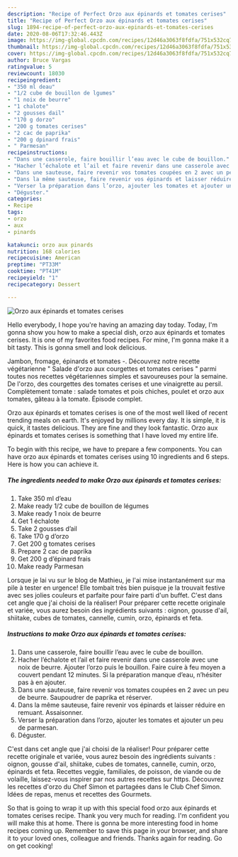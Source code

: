 ```yaml
---
description: "Recipe of Perfect Orzo aux épinards et tomates cerises"
title: "Recipe of Perfect Orzo aux épinards et tomates cerises"
slug: 1894-recipe-of-perfect-orzo-aux-epinards-et-tomates-cerises
date: 2020-08-06T17:32:46.443Z
image: https://img-global.cpcdn.com/recipes/12d46a3063f8fdfa/751x532cq70/orzo-aux-epinards-et-tomates-cerises-photo-principale-de-la-recette.jpg
thumbnail: https://img-global.cpcdn.com/recipes/12d46a3063f8fdfa/751x532cq70/orzo-aux-epinards-et-tomates-cerises-photo-principale-de-la-recette.jpg
cover: https://img-global.cpcdn.com/recipes/12d46a3063f8fdfa/751x532cq70/orzo-aux-epinards-et-tomates-cerises-photo-principale-de-la-recette.jpg
author: Bruce Vargas
ratingvalue: 5
reviewcount: 18030
recipeingredient:
- "350 ml deau"
- "1/2 cube de bouillon de lgumes"
- "1 noix de beurre"
- "1 chalote"
- "2 gousses dail"
- "170 g dorzo"
- "200 g tomates cerises"
- "2 cac de paprika"
- "200 g dpinard frais"
- " Parmesan"
recipeinstructions:
- "Dans une casserole, faire bouillir l’eau avec le cube de bouillon."
- "Hacher l’échalote et l’ail et faire revenir dans une casserole avec une noix de beurre. Ajouter l’orzo puis le bouillon. Faire cuire à feu moyen a couvert pendant 12 minutes. Si la préparation manque d’eau, n’hésiter pas à en ajouter."
- "Dans une sauteuse, faire revenir vos tomates coupées en 2 avec un peu de beurre. Saupoudrer de paprika et réserver."
- "Dans la même sauteuse, faire revenir vos épinards et laisser réduire en remuant. Assaisonner."
- "Verser la préparation dans l’orzo, ajouter les tomates et ajouter un peu de parmesan."
- "Déguster."
categories:
- Recipe
tags:
- orzo
- aux
- pinards

katakunci: orzo aux pinards 
nutrition: 168 calories
recipecuisine: American
preptime: "PT33M"
cooktime: "PT41M"
recipeyield: "1"
recipecategory: Dessert

---
```



![Orzo aux épinards et tomates cerises](https://img-global.cpcdn.com/recipes/12d46a3063f8fdfa/751x532cq70/orzo-aux-epinards-et-tomates-cerises-photo-principale-de-la-recette.jpg)

Hello everybody, I hope you're having an amazing day today. Today, I'm gonna show you how to make a special dish, orzo aux épinards et tomates cerises. It is one of my favorites food recipes. For mine, I'm gonna make it a bit tasty. This is gonna smell and look delicious.

Jambon, fromage, épinards et tomates -. Découvrez notre recette végétarienne &#34; Salade d&#39;orzo aux courgettes et tomates cerises &#34; parmi toutes nos recettes végétariennes simples et savoureuses pour la semaine. De l&#39;orzo, des courgettes des tomates cerises et une vinaigrette au persil. Complètement tomate : salade tomates et pois chiches, poulet et orzo aux tomates, gâteau à la tomate. Épisode complet.

Orzo aux épinards et tomates cerises is one of the most well liked of recent trending meals on earth. It's enjoyed by millions every day. It is simple, it is quick, it tastes delicious. They are fine and they look fantastic. Orzo aux épinards et tomates cerises is something that I have loved my entire life.


To begin with this recipe, we have to prepare a few components. You can have orzo aux épinards et tomates cerises using 10 ingredients and 6 steps. Here is how you can achieve it.

<!--inarticleads1-->

##### The ingredients needed to make Orzo aux épinards et tomates cerises:

1. Take 350 ml d’eau
1. Make ready 1/2 cube de bouillon de légumes
1. Make ready 1 noix de beurre
1. Get 1 échalote
1. Take 2 gousses d’ail
1. Take 170 g d’orzo
1. Get 200 g tomates cerises
1. Prepare 2 cac de paprika
1. Get 200 g d’épinard frais
1. Make ready  Parmesan


Lorsque je lai vu sur le blog de Mathieu, je l&#39;ai mise instantanément sur ma pile à tester en urgence! Elle tombait très bien puisque je la trouvait festive avec ses jolies couleurs et parfaite pour faire parti d&#39;un buffet. C&#39;est dans cet angle que j&#39;ai choisi de la réaliser! Pour préparer cette recette originale et variée, vous aurez besoin des ingrédients suivants : oignon, gousse d&#39;ail, shiitake, cubes de tomates, cannelle, cumin, orzo, épinards et feta. 

<!--inarticleads2-->

##### Instructions to make Orzo aux épinards et tomates cerises:

1. Dans une casserole, faire bouillir l’eau avec le cube de bouillon.
1. Hacher l’échalote et l’ail et faire revenir dans une casserole avec une noix de beurre. Ajouter l’orzo puis le bouillon. Faire cuire à feu moyen a couvert pendant 12 minutes. Si la préparation manque d’eau, n’hésiter pas à en ajouter.
1. Dans une sauteuse, faire revenir vos tomates coupées en 2 avec un peu de beurre. Saupoudrer de paprika et réserver.
1. Dans la même sauteuse, faire revenir vos épinards et laisser réduire en remuant. Assaisonner.
1. Verser la préparation dans l’orzo, ajouter les tomates et ajouter un peu de parmesan.
1. Déguster.


C&#39;est dans cet angle que j&#39;ai choisi de la réaliser! Pour préparer cette recette originale et variée, vous aurez besoin des ingrédients suivants : oignon, gousse d&#39;ail, shiitake, cubes de tomates, cannelle, cumin, orzo, épinards et feta. Recettes veggie, familiales, de poisson, de viande ou de volaille, laissez-vous inspirer par nos autres recettes sur https. Découvrez les recettes d&#39;orzo du Chef Simon et partagées dans le Club Chef Simon. Idées de repas, menus et recettes des Gourmets. 

So that is going to wrap it up with this special food orzo aux épinards et tomates cerises recipe. Thank you very much for reading. I'm confident you will make this at home. There is gonna be more interesting food in home recipes coming up. Remember to save this page in your browser, and share it to your loved ones, colleague and friends. Thanks again for reading. Go on get cooking!
